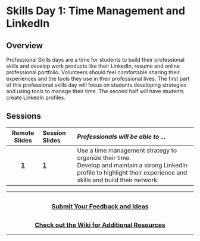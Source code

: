 # Skills Day 1: Time Management and LinkedIn

## Overview

Professional Skills days are a time for students to build their professional skills and develop work products like their LinkedIn, resume and online professional portfolio. Volunteers should feel comfortable sharing their experiences and the tools they use in their professional lives. The first part of this professional skills day will focus on students developing strategies and using tools to manage their time. The second half will have students create LinkedIn profiles.

## Sessions

|Remote Slides|                                                        Session Slides                                                         | _Professionals will be able to ..._                                                                                                                                         |
| :---------------------------------------------------------------------------------------------------------------------------: | :-------------------------------------------------------------------------------------------------------------------------------------------------------------------------- |:----|
|[**1**]()| [**1**](https://docs.google.com/presentation/d/1uBDyXfywFAULP-nIu2RGA0m2rX5gKmY1uZIzSoVXekQ/edit#slide=id.g81fbe596eb_0_1354) | Use a time management strategy to organize their time.<br> Develop and maintain a strong LinkedIn profile to highlight their experience and skills and build their network. |

---

## <h3 align="center"><a href="https://forms.gle/vyAD1HFwXHZMRXrr9">Submit Your Feedback and Ideas</a></h3>

## <h3 align="center"><a href="https://github.com/itscodenation/curriculum-20-21/wiki">Check out the Wiki for Additional Resources</a></h3>

---
